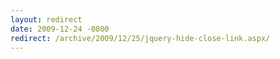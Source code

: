```yaml
---
layout: redirect
date: 2009-12-24 -0800
redirect: /archive/2009/12/25/jquery-hide-close-link.aspx/
---
```

